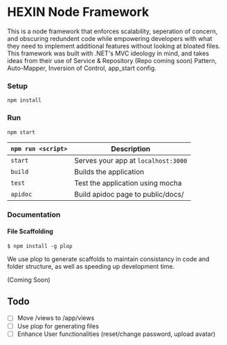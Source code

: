 # HEXIN Node Framework

This is a node framework that enforces scalability, seperation of concern, and obscuring redundent code while empowering developers with what they need to implement additional features without looking at bloated files. This framework was built with .NET's MVC ideology in mind, and takes ideas from their use of Service & Repository (Repo coming soon) Pattern, Auto-Mapper, Inversion of Control, app_start config.

### Setup

    npm install

### Run

    npm start

|`npm run <script>`    |Description|
|-------------------|-----------|
|`start`            |Serves your app at `localhost:3000`|
|`build`            |Builds the application|
|`test`             |Test the application using mocha|
|`apidoc`           |Build apidoc page to public/docs/|


### Documentation

#### File Scaffolding

    $ npm install -g plop

We use plop to generate scaffolds to maintain consistancy in code and folder structure, as well as speeding up development time.


(Coming Soon)

## Todo
- [ ] Move /views to /app/views
- [ ] Use plop for generating files
- [ ] Enhance User functionalities (reset/change password, upload avatar)
